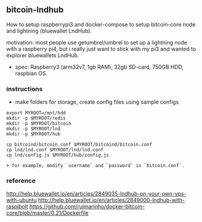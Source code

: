 ## bitcoin-lndhub

How to setup raspberrypi3 and docker-compose to setup bitcoin-core node and lightning (bluewallet LndHub).

motivation:  most people use getumbrel/umbrel to set up a lightning node with a raspberry pi4, but i really just want to stick with my pi3 and wanted to explorer bluewallets LndHub.

+ spec: Raspberry3 (arm32v7, 1gb RAM), 32gb SD-card, 750GB HDD, raspbian OS.

### instructions

+ make folders for storage, create config files using sample configs

```
export MYROOT=/mnt/hdd
mkdir -p $MYROOT/redis
mkdir -p $MYROOT/bitcoin
mkdir -p $MYROOT/lnd
mkdir -p $MYROOT/hub

cp bitcoind/bitcoin.conf $MYROOT/bitcoind/bitcoin.conf
cp lnd/lnd.conf $MYROOT/lnd/lnd.conf
cp lnd/config.js $MYROOT/hub/config.js

```
    + for example, modify `username` and `password` in `bitcoin.conf`. 


### reference
http://help.bluewallet.io/en/articles/2849035-lndhub-on-your-own-vps-with-ubuntu
http://help.bluewallet.io/en/articles/2849000-lndhub-with-raspibolt
https://github.com/ruimarinho/docker-bitcoin-core/blob/master/0.21/Dockerfile

